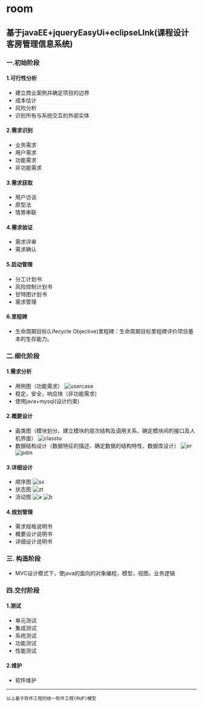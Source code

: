# room
基于javaEE+jqueryEasyUi+eclipseLInk(课程设计客房管理信息系统)
----
### 一.初始阶段
#### 1.可行性分析
 - 建立商业案例并确定项目的边界
 - 成本估计
 - 风险分析
 - 识别所有与系统交互的外部实体
#### 2.需求识别
 - 业务需求
 - 用户需求
 - 功能需求
 - 非功能需求
#### 3.需求获取
 - 用户访谈
 - 原型法
 - 情景串联
 #### 4.需求验证
 - 需求评审
 - 需求确认
#### 5.启动管理
 - 分工计划书
 - 风险控制计划书
 - 甘特图计划书
 - 需求管理
 #### 6.里程碑
 - 生命周期目标(Lifecycle Objective)里程碑：生命周期目标里程碑评价项目基本的生存能力。
### 二.细化阶段
#### 1.需求分析
* 用例图（功能需求）
![usercase]
* 稳定，安全，响应快（非功能需求）
* 使用java+mysql(设计约束)
#### 2.概要设计
* 画类图（模块划分、建立模块的层次结构及调用关系、确定模块间的接口及人机界面）
![classtu]
* 数据结构设计（数据特征的描述、确定数据的结构特性，数据库设计）
![er]
![pdm]
#### 3.详细设计
* 顺序图
![sx]
* 状态图
![zt]
* 活动图
![a]
![b]
#### 4.规划管理
 - 需求规格说明书
 - 概要设计说明书
 - 详细设计说明书
### 三. 构造阶段
* MVC设计模式下，使java的面向的对象编程，模型，视图，业务逻辑
### 四.交付阶段
#### 1.测试
* 单元测试
* 集成测试
* 系统测试
* 功能测试
* 性能测试
#### 2.维护
* 软件维护

----
`以上基于软件工程的统一软件工程(RUP)模型`

[usercase]:/images/usercase.png "用例图"
[classtu]:/images/classtu.png "类图"
[er]:/images/er.png "E-R图"
[pdm]:/images/pdm.png "物理模型"
[sx]:/images/sx.png "预定房间顺序图"
[a]:/images/a.png "前台操作员的活动图"
[b]:/images/b.png "系统管理员的活动图"
[zt]:/images/zt.png "顾客会员变化状态图"
